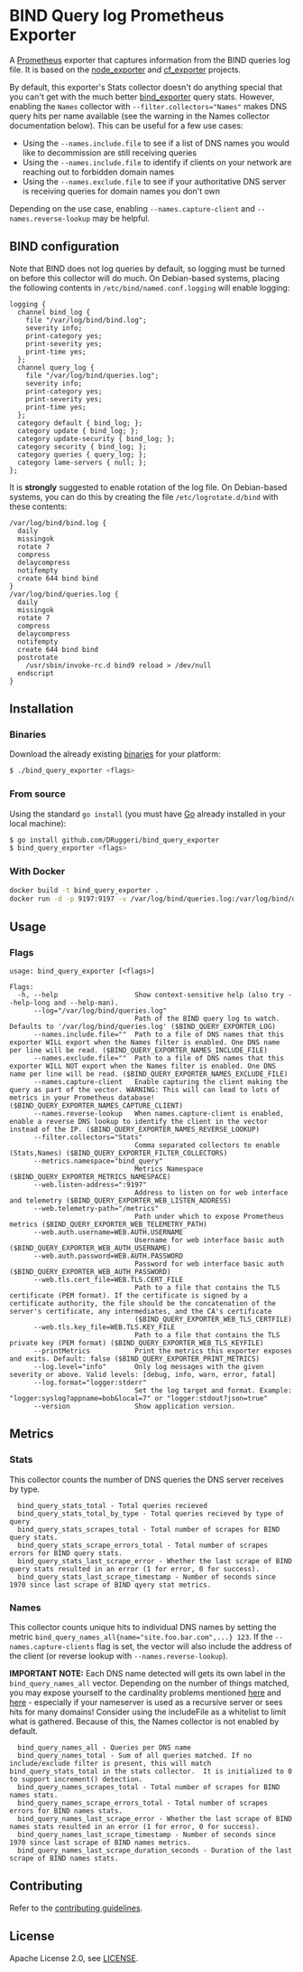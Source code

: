 # BIND Query log Prometheus Exporter

A [Prometheus](https://prometheus.io) exporter that captures information from the BIND queries log file. It is based on the [node_exporter](https://github.com/prometheus/node_exporter) and [cf_exporter](https://github.com/bosh-prometheus/cf_exporter) projects.

By default, this exporter's Stats collector doesn't do anything special that you can't get with the much better [bind_exporter](https://github.com/prometheus-community/bind_exporter) query stats. However, enabling the `Names` collector with `--filter.collectors="Names"` makes DNS query hits per name available (see the warning in the Names collector documentation below). This can be useful for a few use cases:
 - Using the `--names.include.file` to see if a list of DNS names you would like to decommission are still receiving queries
 - Using the `--names.include.file` to identify if clients on your network are reaching out to forbidden domain names
 - Using the `--names.exclude.file` to see if your authoritative DNS server is receiving queries for domain names you don't own

Depending on the use case, enabling `--names.capture-client` and `--names.reverse-lookup` may be helpful.


## BIND configuration

Note that BIND does not log queries by default, so logging must be turned on before this collector will do much. On Debian-based systems, placing the following contents in `/etc/bind/named.conf.logging` will enable logging:

```
logging {
  channel bind_log {
    file "/var/log/bind/bind.log";
    severity info;
    print-category yes;
    print-severity yes;
    print-time yes;
  };
  channel query_log {
    file "/var/log/bind/queries.log";
    severity info;
    print-category yes;
    print-severity yes;
    print-time yes;
  };
  category default { bind_log; };
  category update { bind_log; };
  category update-security { bind_log; };
  category security { bind_log; };
  category queries { query_log; };
  category lame-servers { null; };
};
```

It is **strongly** suggested to enable rotation of the log file. On Debian-based systems, you can do this by creating the file `/etc/logrotate.d/bind` with these contents:

```
/var/log/bind/bind.log {
  daily
  missingok
  rotate 7
  compress
  delaycompress
  notifempty
  create 644 bind bind
}
/var/log/bind/queries.log {
  daily
  missingok
  rotate 7
  compress
  delaycompress
  notifempty
  create 644 bind bind
  postrotate
    /usr/sbin/invoke-rc.d bind9 reload > /dev/null
  endscript
}
```

## Installation

### Binaries

Download the already existing [binaries](https://github.com/DRuggeri/bind_query_exporter/releases) for your platform:

```bash
$ ./bind_query_exporter <flags>
```

### From source

Using the standard `go install` (you must have [Go](https://golang.org/) already installed in your local machine):

```bash
$ go install github.com/DRuggeri/bind_query_exporter
$ bind_query_exporter <flags>
```

### With Docker
```bash
docker build -t bind_query_exporter .
docker run -d -p 9197:9197 -v /var/log/bind/queries.log:/var/log/bind/queries.log:ro bind_query_exporter"
```

## Usage

### Flags

```
usage: bind_query_exporter [<flags>]

Flags:
  -h, --help                   Show context-sensitive help (also try --help-long and --help-man).
      --log="/var/log/bind/queries.log"
                               Path of the BIND query log to watch. Defaults to '/var/log/bind/queries.log' ($BIND_QUERY_EXPORTER_LOG)
      --names.include.file=""  Path to a file of DNS names that this exporter WILL export when the Names filter is enabled. One DNS name per line will be read. ($BIND_QUERY_EXPORTER_NAMES_INCLUDE_FILE)
      --names.exclude.file=""  Path to a file of DNS names that this exporter WILL NOT export when the Names filter is enabled. One DNS name per line will be read. ($BIND_QUERY_EXPORTER_NAMES_EXCLUDE_FILE)
      --names.capture-client   Enable capturing the client making the query as part of the vector. WARNING: This will can lead to lots of metrics in your Prometheus database! ($BIND_QUERY_EXPORTER_NAMES_CAPTURE_CLIENT)
      --names.reverse-lookup   When names.capture-client is enabled, enable a reverse DNS lookup to identify the client in the vector instead of the IP. ($BIND_QUERY_EXPORTER_NAMES_REVERSE_LOOKUP)
      --filter.collectors="Stats"
                               Comma separated collectors to enable (Stats,Names) ($BIND_QUERY_EXPORTER_FILTER_COLLECTORS)
      --metrics.namespace="bind_query"
                               Metrics Namespace ($BIND_QUERY_EXPORTER_METRICS_NAMESPACE)
      --web.listen-address=":9197"
                               Address to listen on for web interface and telemetry ($BIND_QUERY_EXPORTER_WEB_LISTEN_ADDRESS)
      --web.telemetry-path="/metrics"
                               Path under which to expose Prometheus metrics ($BIND_QUERY_EXPORTER_WEB_TELEMETRY_PATH)
      --web.auth.username=WEB.AUTH.USERNAME
                               Username for web interface basic auth ($BIND_QUERY_EXPORTER_WEB_AUTH_USERNAME)
      --web.auth.password=WEB.AUTH.PASSWORD
                               Password for web interface basic auth ($BIND_QUERY_EXPORTER_WEB_AUTH_PASSWORD)
      --web.tls.cert_file=WEB.TLS.CERT_FILE
                               Path to a file that contains the TLS certificate (PEM format). If the certificate is signed by a certificate authority, the file should be the concatenation of the server's certificate, any intermediates, and the CA's certificate
                               ($BIND_QUERY_EXPORTER_WEB_TLS_CERTFILE)
      --web.tls.key_file=WEB.TLS.KEY_FILE
                               Path to a file that contains the TLS private key (PEM format) ($BIND_QUERY_EXPORTER_WEB_TLS_KEYFILE)
      --printMetrics           Print the metrics this exporter exposes and exits. Default: false ($BIND_QUERY_EXPORTER_PRINT_METRICS)
      --log.level="info"       Only log messages with the given severity or above. Valid levels: [debug, info, warn, error, fatal]
      --log.format="logger:stderr"
                               Set the log target and format. Example: "logger:syslog?appname=bob&local=7" or "logger:stdout?json=true"
      --version                Show application version.
```

## Metrics

### Stats
This collector counts the number of DNS queries the DNS server receives by type.

```
  bind_query_stats_total - Total queries recieved
  bind_query_stats_total_by_type - Total queries recieved by type of query
  bind_query_stats_scrapes_total - Total number of scrapes for BIND query stats.
  bind_query_stats_scrape_errors_total - Total number of scrapes errors for BIND query stats.
  bind_query_stats_last_scrape_error - Whether the last scrape of BIND query stats resulted in an error (1 for error, 0 for success).
  bind_query_stats_last_scrape_timestamp - Number of seconds since 1970 since last scrape of BIND qyery stat metrics.
```

### Names
This collector counts unique hits to individual DNS names by setting the metric `bind_query_names_all{name="site.foo.bar.com",...} 123`. If the `--names.capture-clients` flag is set, the vector will also include the address of the client (or reverse lookup with `--names.reverse-lookup`).

**IMPORTANT NOTE:** Each DNS name detected will gets its own label in the `bind_query_names_all` vector. Depending on the number of things matched, you may expose yourself to the cardinality problems mentioned [here](https://prometheus.io/docs/practices/instrumentation/#do-not-overuse-labels) and [here](https://prometheus.io/docs/practices/naming/#labels) - especially if your nameserver is used as a recursive server or sees hits for many domains! Consider using the includeFile as a whitelist to limit what is gathered. Because of this, the Names collector is not enabled by default.

```
  bind_query_names_all - Queries per DNS name
  bind_query_names_total - Sum of all queries matched. If no include/exclude filter is present, this will match bind_query_stats_total in the stats collector.  It is initialized to 0 to support increment() detection.
  bind_query_names_scrapes_total - Total number of scrapes for BIND names stats.
  bind_query_names_scrape_errors_total - Total number of scrapes errors for BIND names stats.
  bind_query_names_last_scrape_error - Whether the last scrape of BIND names stats resulted in an error (1 for error, 0 for success).
  bind_query_names_last_scrape_timestamp - Number of seconds since 1970 since last scrape of BIND names metrics.
  bind_query_names_last_scrape_duration_seconds - Duration of the last scrape of BIND names stats.
```

## Contributing

Refer to the [contributing guidelines](https://github.com/DRuggeri/bind_query_exporter/blob/master/CONTRIBUTING.md).

## License

Apache License 2.0, see [LICENSE](https://github.com/DRuggeri/bind_query_exporter/blob/master/LICENSE).
